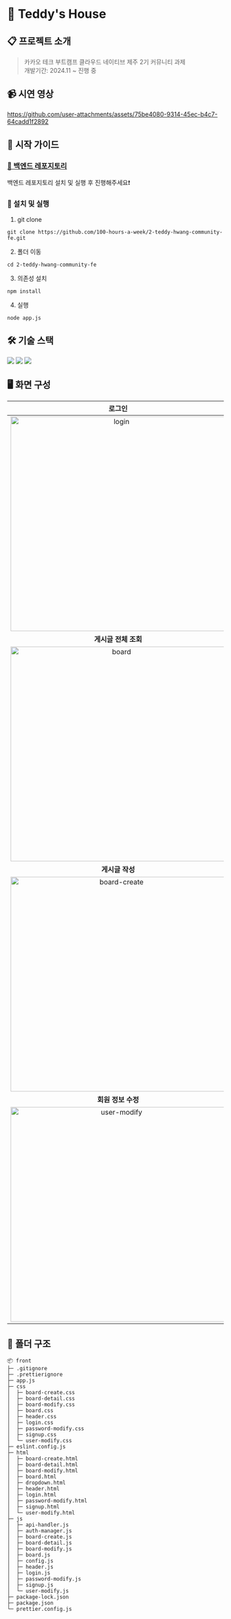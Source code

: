 # 🧸 Teddy's House
## 📋 프로젝트 소개
> 카카오 테크 부트캠프 클라우드 네이티브 제주 2기 커뮤니티 과제<br>
개발기간: 2024.11 ~ 진행 중

## 📹 시연 영상
https://github.com/user-attachments/assets/75be4080-9314-45ec-b4c7-64cadd1f2892

## 🛫 시작 가이드
### [📃 백엔드 레포지토리](https://github.com/100-hours-a-week/2-teddy-hwang-community-be)
백엔드 레포지토리 설치 및 실행 후 진행해주세요❗️
### 🚀 설치 및 실행
1. git clone
``` shell 
git clone https://github.com/100-hours-a-week/2-teddy-hwang-community-fe.git
```
2. 폴더 이동
``` shell
cd 2-teddy-hwang-community-fe
```
3. 의존성 설치
``` shell
npm install
```
4. 실행
``` shell
node app.js
```

## 🛠️ 기술 스택
<img src="https://img.shields.io/badge/html5-E34F26?style=for-the-badge&logo=html5&logoColor=white"> <img src="https://img.shields.io/badge/css-1572B6?style=for-the-badge&logo=css3&logoColor=white"> <img src="https://img.shields.io/badge/javascript-F7DF1E?style=for-the-badge&logo=javascript&logoColor=black">

## 🖥️ 화면 구성
| **로그인** |  **회원가입**   |
| :-------------------------------------------: | :------------: |
|  <img width="500" alt="login" src="https://github.com/user-attachments/assets/d82a97b7-762f-4548-9de2-16d960c2a11b" /> |  <img width="500" alt="signup" src="https://github.com/user-attachments/assets/f7fa776c-a43e-45c5-ad69-11c85288bdc6" />|  
| **게시글 전체 조회**   |  **게시글 상세 조회**   |  
| <img width="500" alt="board" src="https://github.com/user-attachments/assets/9e5c3a2a-14f5-41a0-a0b7-9b1526a0915d" />   |  <img width="500" alt="board-detail" src="https://github.com/user-attachments/assets/8ac5bc30-9afd-405b-aaaa-97f642c123f5" />|
| **게시글 작성**  |  **게시글 수정**   |
|  <img width="500" alt="board-create" src="https://github.com/user-attachments/assets/7e68de1a-0551-41b9-a296-0f28d1eac045" /> |  <img width="500" alt="board-modify" src="https://github.com/user-attachments/assets/dccefce2-24f8-4af2-aab4-23035b890277" />|  
|  **회원 정보 수정**  |  **비밀번호 수정**  |  
| <img width="500" alt="user-modify" src="https://github.com/user-attachments/assets/51e02753-674b-4d4a-80b7-2523e2847566" />   |  <img width="500" alt="password-modify" src="https://github.com/user-attachments/assets/e8a7ff1c-fccc-49a1-916c-43c0533ebc93" />|

## 📁 폴더 구조
```
📦 front
├─ .gitignore
├─ .prettierignore
├─ app.js
├─ css 
│  ├─ board-create.css
│  ├─ board-detail.css
│  ├─ board-modify.css
│  ├─ board.css
│  ├─ header.css
│  ├─ login.css
│  ├─ password-modify.css
│  ├─ signup.css
│  └─ user-modify.css
├─ eslint.config.js
├─ html 
│  ├─ board-create.html
│  ├─ board-detail.html
│  ├─ board-modify.html
│  ├─ board.html
│  ├─ dropdown.html
│  ├─ header.html
│  ├─ login.html
│  ├─ password-modify.html
│  ├─ signup.html
│  └─ user-modify.html
├─ js 
│  ├─ api-handler.js
│  ├─ auth-manager.js
│  ├─ board-create.js
│  ├─ board-detail.js
│  ├─ board-modify.js
│  ├─ board.js
│  ├─ config.js
│  ├─ header.js
│  ├─ login.js
│  ├─ password-modify.js
│  ├─ signup.js
│  └─ user-modify.js
├─ package-lock.json
├─ package.json
└─ prettier.config.js
```




